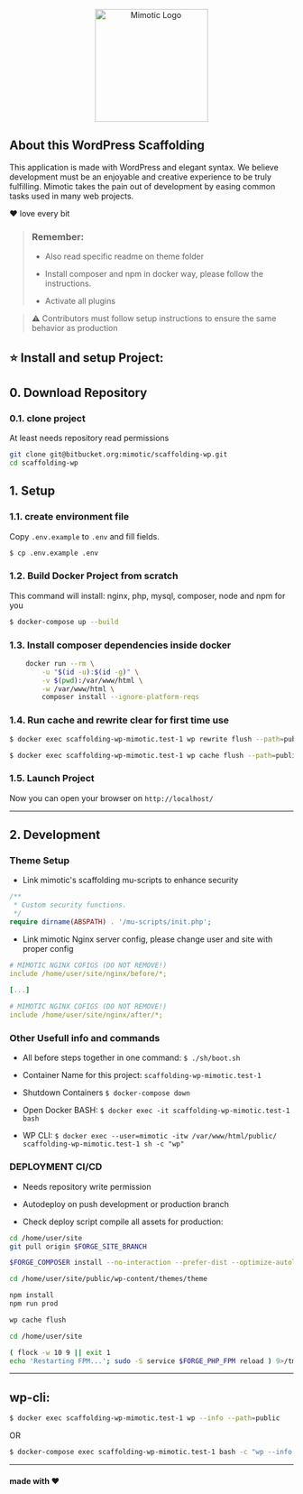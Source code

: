 <p align="center"><a href="https://mimotic.com" target="_blank"><img src="https://mimotic.com/wp-content/uploads/2024/09/logo_mimotic.svg" width="200" alt="Mimotic Logo"></a></p>


## About this WordPress Scaffolding 

This application is made with WordPress and elegant syntax. We believe development must be an enjoyable and creative experience to be truly fulfilling. Mimotic takes the pain out of development by easing common tasks used in many web projects.

❤️ love every bit

> ### Remember:
> - Also read specific readme on theme folder
> 
> - Install composer and npm in docker way, please follow the instructions.
> 
> - Activate all plugins

> ⚠️ Contributors must follow setup instructions to ensure the same behavior as production

## ⭐ Install and setup Project:

## 0. Download Repository
### 0.1. clone project
At least needs repository read permissions
```bash
git clone git@bitbucket.org:mimotic/scaffolding-wp.git
cd scaffolding-wp
```
## 1. Setup 
### 1.1. create environment file
Copy `.env.example` to `.env` and fill fields.
```bash
$ cp .env.example .env
```

### 1.2. Build Docker Project from scratch
This command will install: nginx, php, mysql, composer, node and npm for you 
```bash
$ docker-compose up --build
```

### 1.3. Install composer dependencies inside docker

```bash
    docker run --rm \
        -u "$(id -u):$(id -g)" \
        -v $(pwd):/var/www/html \
        -w /var/www/html \
        composer install --ignore-platform-reqs
```

### 1.4. Run cache and rewrite clear for first time use
```bash
$ docker exec scaffolding-wp-mimotic.test-1 wp rewrite flush --path=public
```
```bash
$ docker exec scaffolding-wp-mimotic.test-1 wp cache flush --path=public
```

### 1.5. Launch Project
Now you can open your browser on ```http://localhost/```

---

## 2. Development
### Theme Setup

- Link mimotic's scaffolding mu-scripts to enhance security

```php
/**
 * Custom security functions.
 */
require dirname(ABSPATH) . '/mu-scripts/init.php';
```

- Link mimotic Nginx server config, please change user and site with proper config

```yml
# MIMOTIC NGINX COFIGS (DO NOT REMOVE!)
include /home/user/site/nginx/before/*;

[...]
  
# MIMOTIC NGINX COFIGS (DO NOT REMOVE!)
include /home/user/site/nginx/after/*;
```

### Other Usefull info and commands

- All before steps together in one command:
  `$ ./sh/boot.sh`

- Container Name for this project:
`scaffolding-wp-mimotic.test-1`

- Shutdown Containers
`$ docker-compose down`

- Open Docker BASH:
`$ docker exec -it scaffolding-wp-mimotic.test-1 bash`
- WP CLI:
`$ docker exec --user=mimotic -itw /var/www/html/public/ scaffolding-wp-mimotic.test-1 sh -c "wp"`

### DEPLOYMENT CI/CD
- Needs repository write permission

- Autodeploy on push development or production branch

- Check deploy script compile all assets for production:

```bash
cd /home/user/site
git pull origin $FORGE_SITE_BRANCH

$FORGE_COMPOSER install --no-interaction --prefer-dist --optimize-autoloader

cd /home/user/site/public/wp-content/themes/theme

npm install
npm run prod

wp cache flush

cd /home/user/site

( flock -w 10 9 || exit 1
echo 'Restarting FPM...'; sudo -S service $FORGE_PHP_FPM reload ) 9>/tmp/fpmlock

```

---

## wp-cli:

```bash
$ docker exec scaffolding-wp-mimotic.test-1 wp --info --path=public
```
OR
```bash
$ docker-compose exec scaffolding-wp-mimotic.test-1 bash -c "wp --info --path=public"
```

---

#### made with ❤ ️
